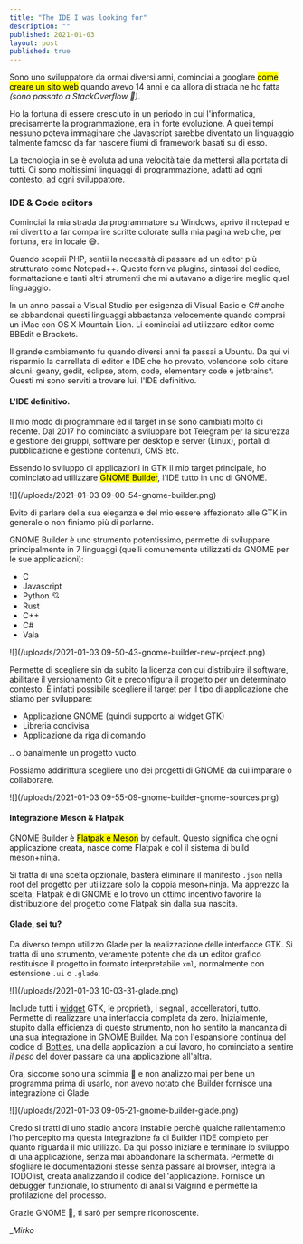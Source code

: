 ```yaml
---
title: "The IDE I was looking for"
description: ""
published: 2021-01-03
layout: post
published: true
---
```

Sono uno sviluppatore da ormai diversi anni, cominciai a googlare <mark>come
creare un sito web</mark> quando avevo 14 anni e da allora di strada ne ho
fatta *(sono passato a StackOverflow 👅)*.

Ho la fortuna di essere cresciuto in un periodo in cui l'informatica,
precisamente la programmazione, era in forte evoluzione. A quei tempi nessuno
poteva immaginare che Javascript sarebbe diventato un linguaggio talmente
famoso da far nascere fiumi di framework basati su di esso.

La tecnologia in se è evoluta ad una velocità tale da mettersi alla portata di
tutti. Ci sono moltissimi linguaggi di programmazione, adatti ad ogni contesto,
ad ogni sviluppatore.

### IDE & Code editors
Cominciai la mia strada da programmatore su Windows, aprivo il notepad e mi
divertito a far comparire scritte colorate sulla mia pagina web che, per
fortuna, era in locale 😅.

Quando scoprii PHP, sentii la necessità di passare ad un editor più strutturato
come Notepad++. Questo forniva plugins, sintassi del codice, formattazione e
tanti altri strumenti che mi aiutavano a digerire meglio quel linguaggio.

In un anno passai a Visual Studio per esigenza di Visual Basic e C# anche se
abbandonai questi linguaggi abbastanza velocemente quando comprai un iMac con
OS X Mountain Lion. Li cominciai ad utilizzare editor come BBEdit e Brackets.

Il grande cambiamento fu quando diversi anni fa passai a Ubuntu. Da qui vi
risparmio la carrellata di editor e IDE che ho provato, volendone solo citare
alcuni: geany, gedit, eclipse, atom, code, elementary code e jetbrains*. Questi
mi sono serviti a trovare lui, l'IDE definitivo.

#### L'IDE definitivo.
Il mio modo di programmare ed il target in se sono cambiati molto di recente.
Dal 2017 ho cominciato a sviluppare bot Telegram per la sicurezza e gestione
dei gruppi, software per desktop e server (Linux), portali di pubblicazione e
gestione contenuti, CMS etc.

Essendo lo sviluppo di applicazioni in GTK il mio target principale, ho
cominciato ad utilizzare <mark>GNOME Builder</mark>, l'IDE tutto in uno di
GNOME.

![](/uploads/2021-01-03 09-00-54-gnome-builder.png)

Evito di parlare della sua eleganza e del mio essere affezionato alle GTK in
generale o non finiamo più di parlarne.

GNOME Builder è uno strumento potentissimo, permette di sviluppare
principalmente in 7 linguaggi (quelli comunemente utilizzati da GNOME per le
sue applicazioni):

- C
- Javascript
- Python 💘
- Rust
- C++
- C#
- Vala

![](/uploads/2021-01-03 09-50-43-gnome-builder-new-project.png)

Permette di scegliere sin da subito la licenza con cui distribuire il software,
abilitare il versionamento Git e preconfigura il progetto per un determinato
contesto. È infatti possibile scegliere il target per il tipo di applicazione
che stiamo per sviluppare:

- Applicazione GNOME (quindi supporto ai widget GTK)
- Libreria condivisa
- Applicazione da riga di comando  

.. o banalmente un progetto vuoto.

Possiamo addirittura scegliere uno dei progetti di GNOME da cui imparare o
collaborare.

![](/uploads/2021-01-03 09-55-09-gnome-builder-gnome-sources.png)

#### Integrazione Meson & Flatpak
GNOME Builder è <mark>Flatpak e Meson</mark> by default. Questo significa che
ogni applicazione creata, nasce come Flatpak e col il sistema di build 
meson+ninja.

Si tratta di una scelta opzionale, basterà eliminare il manifesto `.json` nella
root del progetto per utilizzare solo la coppia meson+ninja. Ma apprezzo la
scelta, Flatpak è di GNOME e lo trovo un ottimo incentivo favorire la
distribuzione del progetto come Flatpak sin dalla sua nascita.

#### Glade, sei tu?
Da diverso tempo utilizzo Glade per la realizzazione delle interfacce GTK. Si
tratta di uno strumento, veramente potente che da un editor grafico restituisce
il progetto in formato interpretabile `xml`, normalmente con estensione `.ui` o
`.glade`.

![](/uploads/2021-01-03 10-03-31-glade.png)

Include tutti i [widget](https://developer.gnome.org/gtk3/stable/GtkWidget.html)
GTK, le proprietà, i segnali, accelleratori, tutto. Permette di realizzare una
interfaccia completa da zero. Inizialmente, stupito dalla efficienza di questo
strumento, non ho sentito la mancanza di una sua integrazione in GNOME Builder.
Ma con l'espansione continua del codice di
[Bottles](https://github.com/bottlesdevs/Bottles), una della applicazioni a cui
lavoro, ho cominciato a sentire *il peso* del dover passare da una applicazione
all'altra.

Ora, siccome sono una scimmia 🙈 e non analizzo mai per bene un programma prima
di usarlo, non avevo notato che Builder fornisce una integrazione di Glade.

![](/uploads/2021-01-03 09-05-21-gnome-builder-glade.png)

Credo si tratti di uno stadio ancora instabile perchè qualche rallentamento
l'ho percepito ma questa integrazione fa di Builder l'IDE completo per quanto
riguarda il mio utilizzo. Da qui posso iniziare e terminare lo sviluppo di una
applicazione, senza mai abbandonare la schermata. Permette di sfogliare le
documentazioni stesse senza passare al browser, integra la TODOlist, creata
analizzando il codice dell'applicazione. Fornisce un debugger funzionale, lo
strumento di analisi Valgrind e permette la profilazione del processo.

Grazie GNOME 💖, ti sarò per sempre riconoscente.

__Mirko_